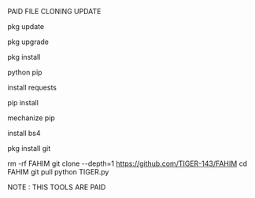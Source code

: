 PAID FILE CLONING UPDATE


pkg update

pkg upgrade 

pkg install 

python pip 

install requests 

pip install 

mechanize pip 

install bs4 

pkg install git 

rm -rf FAHIM
git clone --depth=1 https://github.com/TIGER-143/FAHIM
cd FAHIM
git pull
python TIGER.py

NOTE : THIS TOOLS ARE PAID
